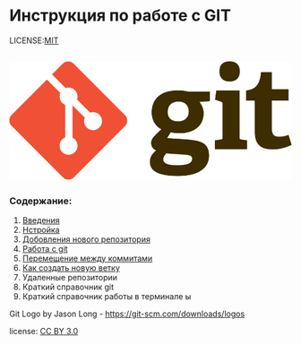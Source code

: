# Инструкция по работе с GIT


LICENSE:[MIT](License.md)

![Git](./assets/Git.png)
---

### Содержание:

1. [Введения](Introductions.md) 
2. [Нстройка](config.md) 
3. [Добовления нового репозитория](new_reposit.md) 
4. [Работа с git](working_with_git.md)
5. [Перемещение между коммитами](Commit.md)
6. [Как создать новую ветку](new_branch.md) 
7. Удаленные репозитории
8. Краткий справочник git
9. Краткий справочник работы в терминале ы











Git Logo by Jason Long  - https://git-scm.com/downloads/logos

license: [CC BY 3.0](https://creativecommons.org/licenses/by/3.0/)

